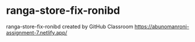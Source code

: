 # ranga-store-fix-ronibd
ranga-store-fix-ronibd created by GitHub Classroom
https://abunomanroni-assignment-7.netlify.app/
